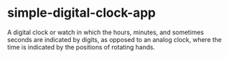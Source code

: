 # simple-digital-clock-app

A digital clock or watch in which the hours, minutes, and sometimes seconds are indicated by digits, as opposed to an analog clock, where the time is indicated by the positions of rotating hands.
